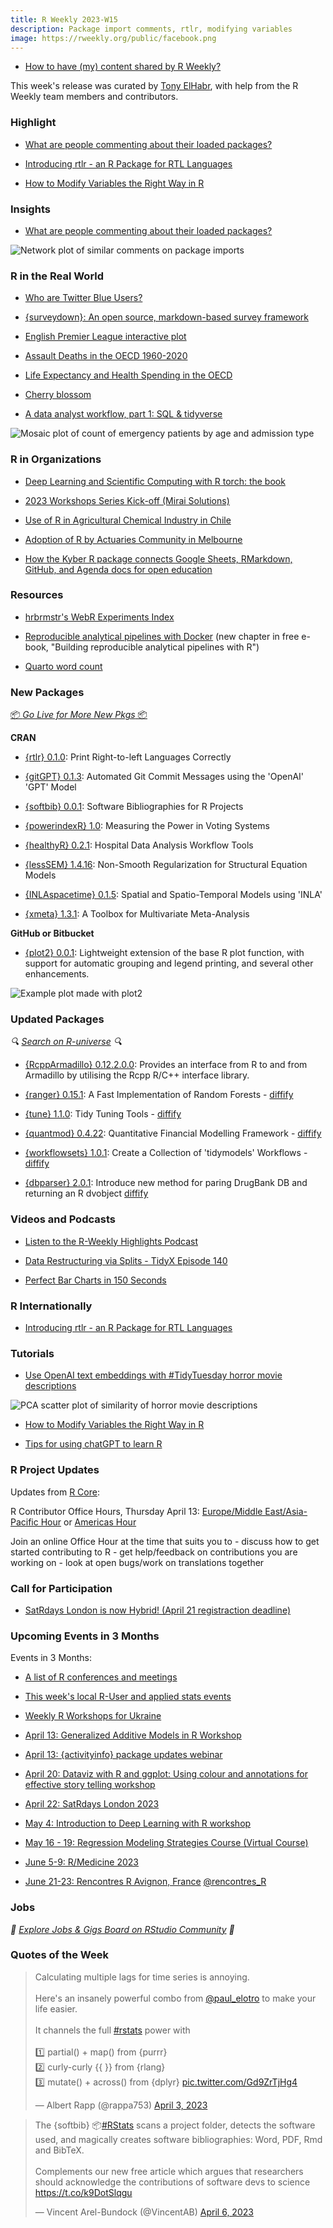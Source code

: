 ```yaml
---
title: R Weekly 2023-W15
description: Package import comments, rtlr, modifying variables
image: https://rweekly.org/public/facebook.png
---
```


+ [How to have (my) content shared by R Weekly?](https://github.com/rweekly/rweekly.org#how-to-have-my-content-shared-by-r-weekly)

This week's release was curated by [Tony ElHabr](https://twitter.com/TonyElHabr), with help from the R Weekly team members and contributors.

### Highlight

+ [What are people commenting about their loaded packages?](https://luisdva.github.io/rstats/package-comments/)

+ [Introducing rtlr - an R Package for RTL Languages](https://matanhakim.org/posts/2023-04-05-rtlr-0-1-0/)

+ [How to Modify Variables the Right Way in R](https://typethepipe.com/vizs-and-tips/modifying-variables-the-right-way/)

### Insights

+ [What are people commenting about their loaded packages?](https://luisdva.github.io/rstats/package-comments/)

![Network plot of similar comments on package imports](https://raw.githubusercontent.com/rweekly/image/master/2023/W15/comments.png)

### R in the Real World

+ [Who are Twitter Blue Users?](https://www.harsh17.in/twitter-blue/)

+ [{surveydown}: An open source, markdown-based survey framework](https://www.jhelvy.com/posts/2023-04-06-markdown-surveys/)

+ [English Premier League interactive plot](https://tanyashapiro.quarto.pub/tanyashapiro/projects/english-premier-league/)

+ [Assault Deaths in the OECD 1960-2020](https://kieranhealy.org/blog/archives/2023/03/30/assault-deaths-in-the-oecd-1960-2020/)

+ [Life Expectancy and Health Spending in the OECD](https://kieranhealy.org/blog/archives/2023/03/29/life-expectancy-and-health-spending-in-the-oecd/)

+ [Cherry blossom](http://r.iresmi.net/2023/04/05/cherry-blossom/)

+ [A data analyst workflow, part 1: SQL & tidyverse](https://rviews.rstudio.com/2023/04/06/a-data-analyst-workflow-part-1-sql-tidyverse/)

![Mosaic plot of count of emergency patients by age and admission type](https://raw.githubusercontent.com/rweekly/image/master/2023/W15/mosaic.png)

### R in Organizations

+ [Deep Learning and Scientific Computing with R torch: the book](https://blogs.rstudio.com/tensorflow/posts/2023-04-05-deep-learning-scientific-computing-R-torch)

+ [2023 Workshops Series Kick-off (Mirai Solutions)](https://mirai-solutions.ch/news/2023/03/31/kick-off-2023-wkshp-series/)

+ [Use of R in Agricultural Chemical Industry in Chile](https://www.r-consortium.org/blog/2023/04/04/use-of-r-in-agricultural-chemical-industry-in-chile)

+ [Adoption of R by Actuaries Community in Melbourne](https://www.r-consortium.org/blog/2023/04/06/adoption-of-r-by-actuaries-community-in-melbourne)

+ [How the Kyber R package connects Google Sheets, RMarkdown, GitHub, and Agenda docs for open education](https://www.openscapes.org/blog/2023/04/06/kyber/)

### Resources

+ [hrbrmstr's WebR Experiments Index](https://rud.is/webr-experiments/)

+ [Reproducible analytical pipelines with Docker](https://raps-with-r.dev/repro_cont.html) (new chapter in free e-book, "Building reproducible analytical pipelines with R")

+ [Quarto word count](https://github.com/andrewheiss/quarto-wordcount)

### New Packages

<p class="added-hostname">

<a href="https://rweekly.org/live" target="_blank" class="externalLink">📦 <i>Go Live for More New Pkgs</i> 📦</a>

</p>

**CRAN**

+ [{rtlr} 0.1.0](https://matanhakim.github.io/rtlr/index.html): Print Right-to-left Languages Correctly

+ [{gitGPT} 0.1.3](https://cran.r-project.org/package=gitGPT): Automated Git Commit Messages using the 'OpenAI' 'GPT' Model

+ [{softbib} 0.0.1](https://cran.r-project.org/package=softbib): Software Bibliographies for R Projects

+ [{powerindexR} 1.0](https://cran.r-project.org/package=powerindexR): Measuring the Power in Voting Systems

+ [{healthyR} 0.2.1](https://cran.r-project.org/package=healthyR): Hospital Data Analysis Workflow Tools

+ [{lessSEM} 1.4.16](https://cran.r-project.org/package=lessSEM): Non-Smooth Regularization for Structural Equation Models

+ [{INLAspacetime} 0.1.5](https://cran.r-project.org/package=INLAspacetime): Spatial and Spatio-Temporal Models using 'INLA'

+ [{xmeta} 1.3.1](https://cran.r-project.org/package=xmeta): A Toolbox for Multivariate Meta-Analysis

**GitHub or Bitbucket**

+ [{plot2} 0.0.1](https://github.com/grantmcdermott/plot2/): Lightweight extension of the base R plot function, with support for automatic grouping and legend printing, and several other enhancements.

![Example plot made with plot2](https://raw.githubusercontent.com/rweekly/image/master/2023/W15/plot2.png)

### Updated Packages

<i>🔍 [Search on R-universe](https://r-universe.dev/search/) 🔍</i>

+ [{RcppArmadillo} 0.12.2.0.0](http://dirk.eddelbuettel.com/blog/2023/04/05#rcpparmadillo_0.12.2.0.0): Provides an interface from R to and from Armadillo by utilising the Rcpp R/C++ interface library.

+ [{ranger} 0.15.1](https://cran.r-project.org/package=ranger): A Fast Implementation of Random Forests - [diffify](https://diffify.com/R/ranger)

+ [{tune} 1.1.0](https://cran.r-project.org/package=tune): Tidy Tuning Tools - [diffify](https://diffify.com/R/tune)

+ [{quantmod} 0.4.22](https://cran.r-project.org/package=quantmod): Quantitative Financial Modelling Framework - [diffify](https://diffify.com/R/quantmod)

+ [{workflowsets} 1.0.1](https://cran.r-project.org/package=workflowsets): Create a Collection of 'tidymodels' Workflows - [diffify](https://diffify.com/R/workflowsets)

+ [{dbparser} 2.0.1](https://cran.r-project.org/web/packages/dbparser/index.html): Introduce new method for paring DrugBank DB and returning an R dvobject [diffify](https://diffify.com/R/dbparser/1.2.0/2.0.1)

### Videos and Podcasts

+ [Listen to the R-Weekly Highlights Podcast](https://rweekly.fireside.fm/)

+ [Data Restructuring via Splits - TidyX Episode 140](https://www.youtube.com/watch?v=cwAwPyecbxE)

+ [Perfect Bar Charts in 150 Seconds](https://youtu.be/15ZlfVA2Cl8)

### R Internationally

+ [Introducing rtlr - an R Package for RTL Languages](https://matanhakim.org/posts/2023-04-05-rtlr-0-1-0/)

### Tutorials

<!--<div class="post-more-begin></div><div class="post-more-end"></div>-->

+ [Use OpenAI text embeddings with #TidyTuesday horror movie descriptions](https://juliasilge.com/blog/horror-embeddings/)

![PCA scatter plot of similarity of horror movie descriptions](https://raw.githubusercontent.com/rweekly/image/master/2023/W15/pca.png)

+ [How to Modify Variables the Right Way in R](https://typethepipe.com/vizs-and-tips/modifying-variables-the-right-way/)

+ [Tips for using chatGPT to learn R](http://www.seascapemodels.org/rstats/2023/04/07/using-chatgpt-to-learn-R.html)

### R Project Updates

Updates from [R Core](http://developer.r-project.org/blosxom.cgi/R-devel/NEWS):

R Contributor Office Hours, Thursday April 13: [Europe/Middle East/Asia-Pacific Hour](https://www.meetup.com/r-contributors/events/292528286/) or [Americas Hour](https://www.meetup.com/r-contributors/events/292528263/)

Join an online Office Hour at the time that suits you to - discuss how to get started contributing to R - get help/feedback on contributions you are working on - look at open bugs/work on translations together

### Call for Participation

+ [SatRdays London is now Hybrid! (April 21 registraction deadline)](https://www.jumpingrivers.com/blog/virtual-satrdays-london/)

### Upcoming Events in 3 Months

Events in 3 Months:

+ [A list of R conferences and meetings](https://jumpingrivers.github.io/meetingsR/events.html)

+ [This week's local R-User and applied stats events](https://community.rstudio.com/c/irl)

+ [Weekly R Workshops for Ukraine](https://sites.google.com/view/dariia-mykhailyshyna/main/r-workshops-for-ukraine)

+ [April 13: Generalized Additive Models in R Workshop](https://www.r-bloggers.com/2023/03/generalized-additive-models-in-r-workshop/)

+ [April 13: {activityinfo} package updates webinar](https://www.activityinfo.org/support/webinars/2023-04-13-R-package-updates.html)

+ [April 20: Dataviz with R and ggplot: Using colour and annotations for effective story telling workshop](https://www.r-bloggers.com/2023/03/dataviz-with-r-and-ggplot-using-colour-and-annotations-for-effective-story-telling-workshop/)

+ [April 22: SatRdays London 2023](https://www.jumpingrivers.com/blog/satrdays-london-speakers/)

+ [May 4: Introduction to Deep Learning with R workshop](https://r-posts.com/introduction-to-deep-learning-with-r-workshop/)

+ [May 16 - 19: Regression Modeling Strategies Course (Virtual Course)](https://fharrell.com/course/rms/index.html)

+ [June 5-9: R/Medicine 2023](https://www.r-consortium.org/blog/2023/03/17/announcing-r-medicine-2023)

+ [June 21-23: Rencontres R Avignon, France](https://rr2023.sciencesconf.org) [\@rencontres_R](https://twitter.com/rencontres_r)

### Jobs

<i>💼 [Explore Jobs & Gigs Board on RStudio Community](https://community.rstudio.com/c/jobs/) 💼</i>

### Quotes of the Week

<blockquote class="twitter-tweet"><p lang="en" dir="ltr">Calculating multiple lags for time series is annoying.<br><br>Here&#39;s an insanely powerful combo from <a href="https://twitter.com/paul_elotro?ref_src=twsrc%5Etfw">@paul_elotro</a> to make your life easier.<br><br>It channels the full <a href="https://twitter.com/hashtag/rstats?src=hash&amp;ref_src=twsrc%5Etfw">#rstats</a> power with<br><br>1️⃣ partial() + map() from {purrr}<br>2️⃣ curly-curly {{ }} from {rlang}<br>3️⃣ mutate() + across() from {dplyr} <a href="https://t.co/Gd9ZrTjHg4">pic.twitter.com/Gd9ZrTjHg4</a></p>&mdash; Albert Rapp (@rappa753) <a href="https://twitter.com/rappa753/status/1642904837229776896?ref_src=twsrc%5Etfw">April 3, 2023</a></blockquote> <script async src="https://platform.twitter.com/widgets.js" charset="utf-8"></script> 

<blockquote class="twitter-tweet"><p lang="en" dir="ltr">The {softbib} 📦<a href="https://twitter.com/hashtag/RStats?src=hash&amp;ref_src=twsrc%5Etfw">#RStats</a> scans a project folder, detects the software used, and magically creates software bibliographies: Word, PDF, Rmd and BibTeX.<br><br>Complements our new free article which argues that researchers should acknowledge the contributions of software devs to science <a href="https://t.co/k9DotSlqgu">https://t.co/k9DotSlqgu</a></p>&mdash; Vincent Arel-Bundock (@VincentAB) <a href="https://twitter.com/VincentAB/status/1644008726142099463?ref_src=twsrc%5Etfw">April 6, 2023</a></blockquote> <script async src="https://platform.twitter.com/widgets.js" charset="utf-8"></script> 
